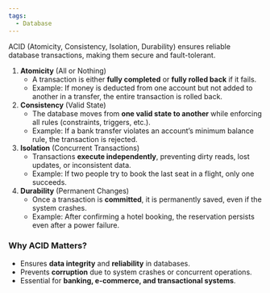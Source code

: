 ```yaml
---
tags:
  - Database
---
```

ACID (Atomicity, Consistency, Isolation, Durability) ensures reliable database transactions, making them secure and fault-tolerant.

1. **Atomicity** (All or Nothing)
    - A transaction is either **fully completed** or **fully rolled back** if it fails.
    - Example: If money is deducted from one account but not added to another in a transfer, the entire transaction is rolled back.
2. **Consistency** (Valid State)
    - The database moves from **one valid state to another** while enforcing all rules (constraints, triggers, etc.).
    - Example: If a bank transfer violates an account’s minimum balance rule, the transaction is rejected.
3. **Isolation** (Concurrent Transactions)
    - Transactions **execute independently**, preventing dirty reads, lost updates, or inconsistent data.
    - Example: If two people try to book the last seat in a flight, only one succeeds.
4. **Durability** (Permanent Changes)
    - Once a transaction is **committed**, it is permanently saved, even if the system crashes.
    - Example: After confirming a hotel booking, the reservation persists even after a power failure.
### **Why ACID Matters?**
- Ensures **data integrity** and **reliability** in databases.
- Prevents **corruption** due to system crashes or concurrent operations.
- Essential for **banking, e-commerce, and transactional systems**.